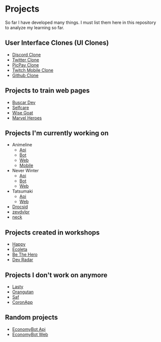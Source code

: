 # Projects
So far I have developed many things. I must list them here in this repository to analyze my learning so far.

## User Interface Clones (UI Clones)

- [Discord Clone](https://github.com/zevdvlpr/discord-clone)
- [Twitter Clone](https://github.com/zevdvlpr/twitter-clone)
- [PicPay Clone](https://github.com/zevdvlpr/picpay-clone)
- [Twitch Mobile Clone](https://github.com/zevdvlpr/twitch-mobile-clone)
- [Github Clone](https://github.com/zevdvlpr/github-clone)

## Projects to train web pages

- [Buscar Dev](https://github.com/zevdvlpr/busca-dev)
- [Selfcare](https://github.com/zevdvlpr/selfcare)
- [Wise Goat](https://github.com/zevdvlpr/wisegoat)
- [Marvel Heroes](https://github.com/zevdvlpr/marvel-heroes)

## Projects I'm currently working on

- Animeline
  - [Api](https://github.com/zevdvlpr/animeline-api)
  - [Bot](https://github.com/zevdvlpr/animeline-bot)
  - [Web](https://github.com/zevdvlpr/animeline-web)
  - [Mobile](https://github.com/zevdvlpr/animeline-mobile)
- Never Winter
  - [Api](https://github.com/zevdvlpr/never-winter-api)
  - [Bot](https://github.com/zevdvlpr/never-winter-bot)
  - [Web](https://github.com/zevdvlpr/never-winter-web)
- Tatsumaki
  - [Api](https://github.com/zevdvlpr/tatsumaki-api)  
  - [Web](https://github.com/zevdvlpr/tatsumaki-web)
- [Drocsid](https://github.com/zevdvlpr/drocsid)
- [zevdvlpr](https://github.com/zevdvlpr/zevdvlpr.ml)
- [neck](https://github.com/zevdvlpr/neck)

## Projects created in workshops

- [Happy](https://github.com/zevdvlpr/happy)
- [Ecoleta](https://github.com/zevdvlpr/ecoleta)
- [Be The Hero](https://github.com/zevdvlpr/be-the-hero)
- [Dev Radar](https://github.com/zevdvlpr/dev-radar)

## Projects I don't work on anymore

- [Lasty](https://github.com/zevdvlpr/lasty)
- [Orangutan](https://github.com/zevdvlpr/orangutan)
- [Saf](https://github.com/zevdvlpr/saf)
- [CoronApp](https://github.com/zevdvlpr/coronApp)

## Random projects

- [EconomyBot Api](https://github.com/zevdvlpr/bot-economy-api)
- [EconomyBot Web](https://github.com/zevdvlpr/bot-economy-web)
